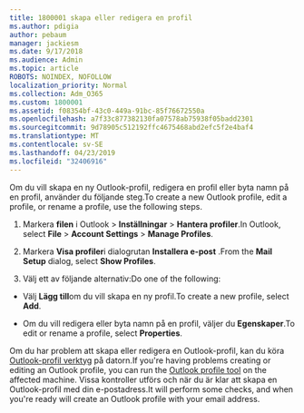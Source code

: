 ```yaml
---
title: 1800001 skapa eller redigera en profil
ms.author: pdigia
author: pebaum
manager: jackiesm
ms.date: 9/17/2018
ms.audience: Admin
ms.topic: article
ROBOTS: NOINDEX, NOFOLLOW
localization_priority: Normal
ms.collection: Adm_O365
ms.custom: 1800001
ms.assetid: f08354bf-43c0-449a-91bc-85f76672550a
ms.openlocfilehash: a7f33c877382130fa07578ab75938f05badd2301
ms.sourcegitcommit: 9d78905c512192ffc4675468abd2efc5f2e4baf4
ms.translationtype: MT
ms.contentlocale: sv-SE
ms.lasthandoff: 04/23/2019
ms.locfileid: "32406916"
---
```

<span data-ttu-id="c3b7b-102">Om du vill skapa en ny Outlook-profil, redigera en profil eller byta namn på en profil, använder du följande steg.</span><span class="sxs-lookup"><span data-stu-id="c3b7b-102">To create a new Outlook profile, edit a profile, or rename a profile, use the following steps.</span></span>
  
1. <span data-ttu-id="c3b7b-103">Markera **filen** i Outlook \> **Inställningar** \> **Hantera profiler**.</span><span class="sxs-lookup"><span data-stu-id="c3b7b-103">In Outlook, select **File** \> **Account Settings** \> **Manage Profiles**.</span></span>
    
2. <span data-ttu-id="c3b7b-104">Markera **Visa profiler**i dialogrutan **Installera e-post** .</span><span class="sxs-lookup"><span data-stu-id="c3b7b-104">From the **Mail Setup** dialog, select **Show Profiles**.</span></span>
    
3. <span data-ttu-id="c3b7b-105">Välj ett av följande alternativ:</span><span class="sxs-lookup"><span data-stu-id="c3b7b-105">Do one of the following:</span></span>
    
  - <span data-ttu-id="c3b7b-106">Välj **Lägg till**om du vill skapa en ny profil.</span><span class="sxs-lookup"><span data-stu-id="c3b7b-106">To create a new profile, select **Add**.</span></span>
    
  - <span data-ttu-id="c3b7b-107">Om du vill redigera eller byta namn på en profil, väljer du **Egenskaper**.</span><span class="sxs-lookup"><span data-stu-id="c3b7b-107">To edit or rename a profile, select **Properties**.</span></span>
    
<span data-ttu-id="c3b7b-108">Om du har problem att skapa eller redigera en Outlook-profil, kan du köra [Outlook-profil verktyg](https://aka.ms/SaRA-OutlookSetupProfile) på datorn.</span><span class="sxs-lookup"><span data-stu-id="c3b7b-108">If you're having problems creating or editing an Outlook profile, you can run the [Outlook profile tool](https://aka.ms/SaRA-OutlookSetupProfile) on the affected machine.</span></span> <span data-ttu-id="c3b7b-109">Vissa kontroller utförs och när du är klar att skapa en Outlook-profil med din e-postadress.</span><span class="sxs-lookup"><span data-stu-id="c3b7b-109">It will perform some checks, and when you're ready will create an Outlook profile with your email address.</span></span> 
  

